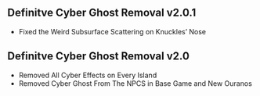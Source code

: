 ## Definitve Cyber Ghost Removal v2.0.1
- Fixed the Weird Subsurface Scattering on Knuckles’ Nose
## Definitve Cyber Ghost Removal v2.0
- Removed All Cyber Effects on Every Island
- Removed Cyber Ghost From The NPCS in Base Game and New Ouranos 
